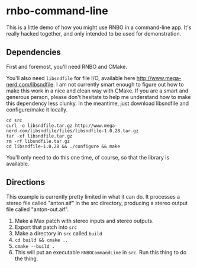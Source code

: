 # rnbo-command-line

This is a little demo of how you might use RNBO in a command-line app. It's 
really hacked together, and only intended to be used for demonstration.

## Dependencies

First and foremost, you'll need RNBO and CMake.

You'll also need `libsndfile` for file I/O, available here http://www.mega-nerd.com/libsndfile.
I am not currently smart enough to figure out how to make this work in a nice and clean way
with CMake. If you are a smart and generous person, please don't hesitate to help me 
understand how to make this dependency less clunky. In the meantime, just download libsndfile
and configure/make it locally.

```
cd src
curl -o libsndfile.tar.gz http://www.mega-nerd.com/libsndfile/files/libsndfile-1.0.28.tar.gz
tar -xf libsndfile.tar.gz
rm -rf libsndfile.tar.gz
cd libsndfile-1.0.28 && ./configure && make
```

You'll only need to do this one time, of course, so that the library is available.

## Directions

This example is currently pretty limited in what it can do. It processes a stereo file
called "anton.aif" in the src directory, producing a stereo output file called
"anton-out.aif".

1. Make a Max patch with stereo inputs and stereo outputs.
2. Export that patch into `src`
3. Make a directory in `src` called `build`
4. `cd build && cmake ..`
5. `cmake --build .`
6. This will put an executable `RNBOCommandLine` in `src`. Run this thing to do the thing.

